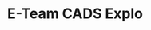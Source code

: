 ---
title: E-Team CADS Explo
redirect_to: https://ateneocode.org/ZoomTwo
redirect_from: 
  - /CADSExplo
  - /cadsexplo
---